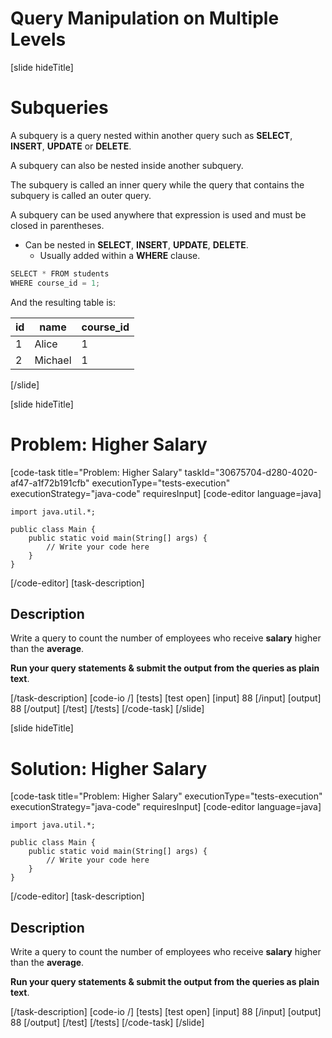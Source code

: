 # Query Manipulation on Multiple Levels

[slide hideTitle]

# Subqueries

A subquery is a query nested within another query such as **SELECT**, **INSERT**, **UPDATE** or **DELETE**.

A subquery can also be nested inside another subquery.

The subquery is called an inner query while the query that contains the subquery is called an outer query.

A subquery can be used anywhere that expression is used and must be closed in parentheses.

- Can be nested in **SELECT**, **INSERT**, **UPDATE**, **DELETE**.
  - Usually added within a **WHERE** clause.

```Java
SELECT * FROM students
WHERE course_id = 1;
```

And the resulting table is:

| **id** | **name** | **course_id** |
| ------ | -------- | ------------- |
| 1      | Alice    | 1             |
| 2      | Michael  | 1             |

[/slide]

[slide hideTitle]

# Problem: Higher Salary

[code-task title="Problem: Higher Salary" taskId="30675704-d280-4020-af47-a1f72b191cfb" executionType="tests-execution" executionStrategy="java-code" requiresInput]
[code-editor language=java]

```
import java.util.*;

public class Main {
    public static void main(String[] args) {
        // Write your code here
    }
}
```

[/code-editor]
[task-description]

## Description

Write a query to count the number of employees who receive **salary** higher than the **average**.

**Run your query statements & submit the output from the queries as plain text**.

[/task-description]
[code-io /]
[tests]
[test open]
[input]
88
[/input]
[output]
88
[/output]
[/test]
[/tests]
[/code-task]
[/slide]

[slide hideTitle]

# Solution: Higher Salary

[code-task title="Problem: Higher Salary" executionType="tests-execution" executionStrategy="java-code" requiresInput]
[code-editor language=java]

```
import java.util.*;

public class Main {
    public static void main(String[] args) {
        // Write your code here
    }
}
```

[/code-editor]
[task-description]

## Description

Write a query to count the number of employees who receive **salary** higher than the **average**.

**Run your query statements & submit the output from the queries as plain text**.

[/task-description]
[code-io /]
[tests]
[test open]
[input]
88
[/input]
[output]
88
[/output]
[/test]
[/tests]
[/code-task]
[/slide]
